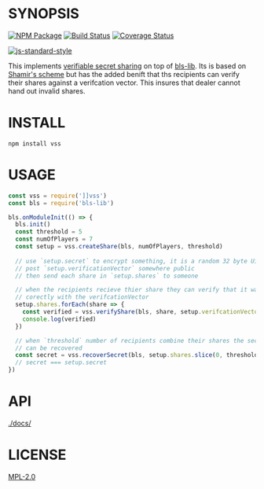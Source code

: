 # SYNOPSIS 
[![NPM Package](https://img.shields.io/npm/v/vss.svg?style=flat-square)](https://www.npmjs.org/package/vss)
[![Build Status](https://img.shields.io/travis/wanderer/vss.svg?branch=master&style=flat-square)](https://travis-ci.org/wanderer/vss)
[![Coverage Status](https://img.shields.io/coveralls/wanderer/vss.svg?style=flat-square)](https://coveralls.io/r/wanderer/vss)

[![js-standard-style](https://cdn.rawgit.com/feross/standard/master/badge.svg)](https://github.com/feross/standard)  

This implements [verifiable secret sharing](https://en.wikipedia.org/wiki/Verifiable_secret_sharing) on top of [bls-lib](https://github.com/wanderer/bls-lib/).
Its is based on [Shamir's scheme](https://en.wikipedia.org/wiki/Secret_sharing#Shamir.27s_scheme) but has the added benift that ths recipients can verify their shares against a verifcation vector. 
This insures that dealer cannot hand out invalid shares.

# INSTALL
`npm install vss`

# USAGE

```javascript
const vss = require(']]vss')
const bls = require('bls-lib')

bls.onModuleInit(() => {
  bls.init()
  const threshold = 5
  const numOfPlayers = 7
  const setup = vss.createShare(bls, numOfPlayers, threshold)
  
  // use `setup.secret` to encrypt something, it is a random 32 byte Uint8Array
  // post `setup.verificationVector` somewhere public
  // then send each share in `setup.shares` to someone

  // when the recipients recieve thier share they can verify that it was created
  // corectly with the verifcationVector
  setup.shares.forEach(share => {
    const verified = vss.verifyShare(bls, share, setup.verifcationVector)
    console.log(verified)
  })

  // when `threshold` number of recipients combine their shares the secert key
  // can be recovered
  const secret = vss.recoverSecret(bls, setup.shares.slice(0, threshold))
  // secret === setup.secret
})
```

# API
[./docs/](./docs/index.md)

# LICENSE
[MPL-2.0](https://tldrlegal.com/license/mozilla-public-license-2.0-(mpl-2))
